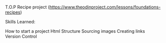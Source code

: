 T.O.P Recipe project
(https://www.theodinproject.com/lessons/foundations-recipes)


Skills Learned: 

How to start a project
Html Structure
Sourcing images
Creating links
Version Control    